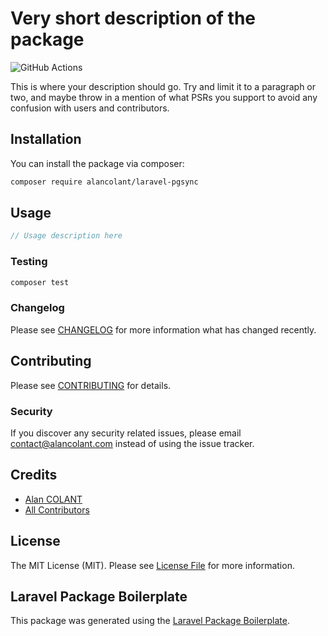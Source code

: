 # Very short description of the package

<!--
[![Latest Version on Packagist](https://img.shields.io/packagist/v/alancolant/laravel-pgsync.svg?style=flat-square)](https://packagist.org/packages/alancolant/laravel-pgsync)
[![Total Downloads](https://img.shields.io/packagist/dt/alancolant/laravel-pgsync.svg?style=flat-square)](https://packagist.org/packages/alancolant/laravel-pgsync)
-->
![GitHub Actions](https://github.com/alancolant/laravel-pgsync/actions/workflows/run-tests.yml/badge.svg)

This is where your description should go. Try and limit it to a paragraph or two, and maybe throw in a mention of what
PSRs you support to avoid any confusion with users and contributors.

## Installation

You can install the package via composer:

```bash
composer require alancolant/laravel-pgsync
```

## Usage

```php
// Usage description here
```

### Testing

```bash
composer test
```

### Changelog

Please see [CHANGELOG](CHANGELOG.md) for more information what has changed recently.

## Contributing

Please see [CONTRIBUTING](CONTRIBUTING.md) for details.

### Security

If you discover any security related issues, please email contact@alancolant.com instead of using the issue tracker.

## Credits

- [Alan COLANT](https://github.com/alancolant)
- [All Contributors](../../contributors)

## License

The MIT License (MIT). Please see [License File](LICENSE.md) for more information.

## Laravel Package Boilerplate

This package was generated using the [Laravel Package Boilerplate](https://laravelpackageboilerplate.com).
